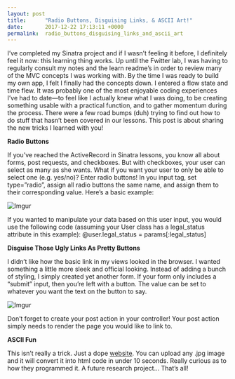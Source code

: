 ```yaml
---
layout: post
title:      "Radio Buttons, Disguising Links, & ASCII Art!"
date:       2017-12-22 17:13:11 +0000
permalink:  radio_buttons_disguising_links_and_ascii_art
---
```



I’ve completed my Sinatra project and if I wasn’t feeling it before, I definitely feel it now: this learning thing works. Up until the Fwitter lab, I was having to regularly consult my notes and the learn readme’s in order to review many of the MVC concepts I was working with. By the time I was ready to build my own app, I felt I finally had the concepts down. I entered a flow state and time flew. It was probably one of the most enjoyable coding experiences I’ve had to date—to feel like I actually knew what I was doing, to be creating something usable with a practical function,  and to gather momentum during the process. There were a few road bumps (duh) trying to find out how to do stuff that hasn’t been covered in our lessons. This post is about sharing the new tricks I learned with you!

**Radio Buttons**

If you’ve reached the ActiveRecord in Sinatra lessons, you know all about forms, post requests, and checkboxes. But with checkboxes, your user can select as many as she wants. What if you want your user to only be able to select one (e.g. yes/no)? Enter radio buttons! In you input tag, set type=”radio”, assign all radio buttons the same name, and assign them to their corresponding value. Here’s a basic example:

![Imgur](https://i.imgur.com/cWLX5hA.png)

If you wanted to manipulate your data based on this user input, you would use the following code (assuming your User class has a legal_status attribute in this example): @user.legal_status = params[:legal_status]


**Disguise Those Ugly Links As Pretty Buttons**

I didn’t like how the basic link in my views looked in the browser. I wanted something a little more sleek and official looking.  Instead of adding a bunch of styling, I simply created yet another form. If your form only includes a “submit” input, then you’re left with a button. The value can be set to whatever you want the text on the button to say.

![Imgur](https://i.imgur.com/3IsWy4Q.png)

Don’t forget to create your post action in your controller! Your post action simply needs to render the page you would like to link to.

**ASCII Fun**

This isn’t really a trick. Just a dope [website](http://picascii.com/).  You can upload any .jpg image and it will convert it into html code in under 10 seconds. Really curious as to how they programmed it. A future research project… That’s all! 



